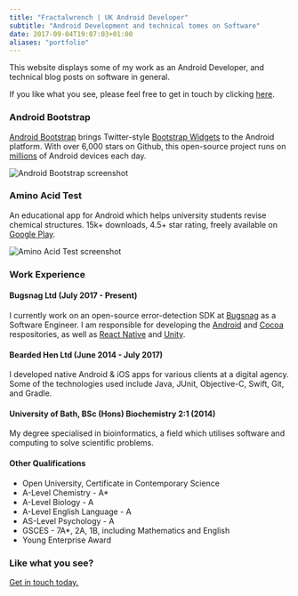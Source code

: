 ```yaml
---
title: "Fractalwrench | UK Android Developer"
subtitle: "Android Development and technical tomes on Software"
date: 2017-09-04T19:07:03+01:00
aliases: "portfolio"
---
```


This website displays some of my work as an Android Developer, and technical blog posts on software in general.

If you like what you see, please feel free to get in touch by clicking [here](https://twitter.com/fractalwrench).

### Android Bootstrap
[Android Bootstrap](https://github.com/Bearded-Hen/Android-Bootstrap) brings Twitter-style [Bootstrap Widgets](https://getbootstrap.com/) to the Android platform. With over 6,000 stars on Github, this open-source project runs on [millions](https://www.appbrain.com/stats/libraries/details/androidbootstrap/android-bootstrap) of Android devices each day.

![Android Bootstrap screenshot](img/bootstrap_img.jpg)


### Amino Acid Test
An educational app for Android which helps university students revise chemical structures. 15k+ downloads, 4.5+ star rating, freely available on [Google Play](https://play.google.com/store/apps/details?id=com.fractalwrench.acidtest).

![Amino Acid Test screenshot](img/aa_img.jpg)


### Work Experience

#### Bugsnag Ltd (July 2017 - Present)
I currently work on an open-source error-detection SDK at [Bugsnag](https://bugsnag.com/) as a Software Engineer. I am responsible for developing the [Android](https://github.com/bugsnag/bugsnag-android) and [Cocoa](https://github.com/bugsnag/bugsnag-cocoa) respositories, as well as [React Native](https://github.com/bugsnag/bugsnag-react-native) and [Unity](https://github.com/bugsnag/bugsnag-unity).

#### Bearded Hen Ltd (June 2014 - July 2017)
I developed native Android & iOS apps for various clients at a digital agency. Some of the technologies used include Java, JUnit, Objective-C, Swift, Git, and Gradle.

#### University of Bath, BSc (Hons) Biochemistry 2:1 (2014)
My degree specialised in bioinformatics, a field which utilises software and computing to solve scientific problems.

#### Other Qualifications
- Open University, Certificate in Contemporary Science
- A-Level Chemistry - A*
- A-Level Biology - A
- A-Level English Language - A
- AS-Level Psychology - A
- GSCES - 7A*, 2A, 1B, including Mathematics and English
- Young Enterprise Award

### Like what you see?
[Get in touch today.](https://twitter.com/fractalwrench)
